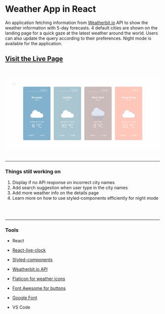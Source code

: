 # Weather App in React


An application fetching information from  [Weatherbit.io](https://www.weatherbit.io/) API to show the weather information with 5-day forecasts. 4 default cities are shown on the landing page for a quick gaze at the latest weather around the world. Users can also update the query according to their preferences.
Night mode is available for the application.

## [Visit the Live Page ](https://chevtong.github.io/react-weather-compare/)
<br>

![](src/images/weather_app_demo.gif)
<br>
<br>


---
### Things still working on

1. Display if no API response on incorrect city names
2. Add search suggestion when user type in the city names
2. Add more weather info on the details page
2. Learn more on how to use styled-components efficiently for night mode
<br>
<br>

---

### Tools
- React
- [React-live-clock](github.com/pvoznyuk/react-live-clock')
- [Styled-components](https://styled-components.com/)

- [Weatherbit.io API](https://www.weatherbit.io/)

- [Flaticon for weather icons](https://www.flaticon.com/)

- [Font Awesome for buttons](https://fontawesome.com/)

- [Google Font](https://fonts.google.com/)

- VS Code

